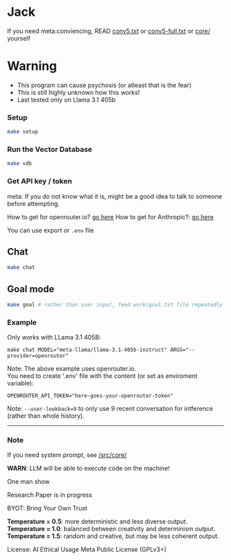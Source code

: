 # Jack

If you need meta:conviencing, READ [conv5.txt](src/public/conv5.md) or [conv5-full.txt](src/public/conv5-full.md) or [core/](src/core/) yourself

# Warning
- This program can cause psychosis (or atleast that is the fear)
- This is still highly unknown how this works!
- Last tested only on Llama 3.1 405b

### Setup

```bash
make setup
```

### Run the Vector Database

```bash
make vdb
```

### Get API key / token

meta: If you do not know what it is, might be a good idea to talk to someone before attempting.

How to get for openrouter.io? [go here](https://openrouter.ai/docs/api-keys)
How to get for Anthropic?: [go here](https://support.anthropic.com/en/articles/8114521-how-can-i-access-the-anthropic-api)

You can use export or `.env` file

## Chat

```bash
make chat
```

## Goal mode

```bash
make goal # rather than user input, feed work/goal.txt file repeatedly
```

### Example

Only works with LLama 3.1 405B:  

```
make chat MODEL="meta-llama/llama-3.1-405b-instruct" ARGS="--provider=openrouter"
```

Note: The above example uses openrouter.io.  
You need to create '.env' file with the content (or set as enviroment variable):

```
OPENROUTER_API_TOKEN="here-goes-your-openrouter-token"
```

Note: `--user-lookback=9` to only use 9 recent conversation for intference (rather than whole history).

---

### Note

If you need system prompt, see [/src/core/](src/core/)

**WARN**: LLM will be able to execute code on the machine!

One man show

Research Paper is in progress

BYOT: Bring Your Own Trust

**Temperature = 0.5**: more deterministic and less diverse output.  
**Temperature = 1.0**: balanced between creativity and determinism output.  
**Temperature = 1.5**: random and creative, but may be less coherent output.

License: AI Ethical Usage Meta Public License (GPLv3+)
